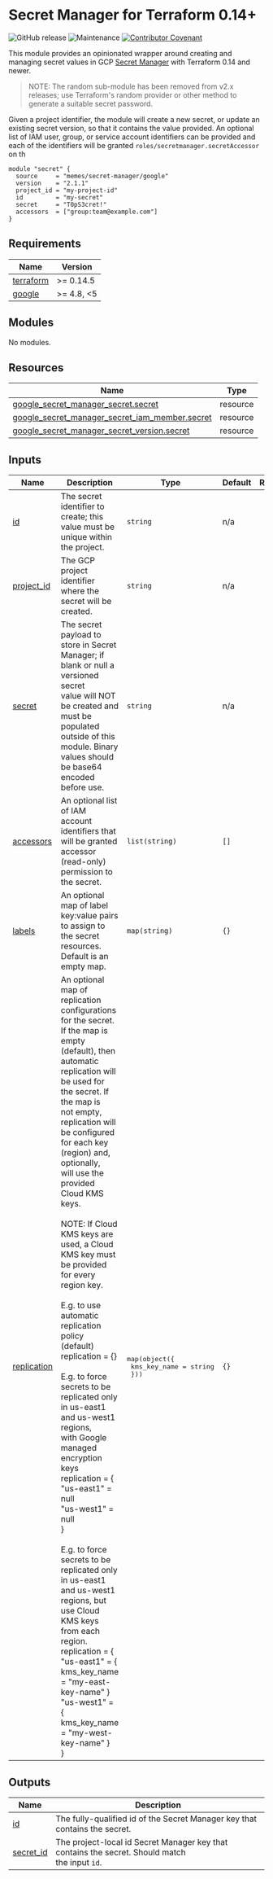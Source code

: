 # Secret Manager for Terraform 0.14+

![GitHub release](https://img.shields.io/github/v/release/memes/terraform-google-secret-manager?sort=semver)
![Maintenance](https://img.shields.io/maintenance/yes/2023)
[![Contributor Covenant](https://img.shields.io/badge/Contributor%20Covenant-2.1-4baaaa.svg)](CODE_OF_CONDUCT.md)

This module provides an opinionated wrapper around creating and managing secret values
in GCP [Secret Manager](https://cloud.google.com/secret-manager) with Terraform
0.14 and newer.

> NOTE: The random sub-module has been removed from v2.x releases; use Terraform's
> random provider or other method to generate a suitable secret password.

<!-- spell-checker: ignore secretmanager cret -->
Given a project identifier, the module will create a new secret, or update an
existing secret version, so that it contains the value provided. An optional list
of IAM user, group, or service account identifiers can be provided and each of
the identifiers will be granted `roles/secretmanager.secretAccessor` on th

```hcl
module "secret" {
  source     = "memes/secret-manager/google"
  version    = "2.1.1"
  project_id = "my-project-id"
  id         = "my-secret"
  secret     = "T0pS3cret!"
  accessors  = ["group:team@example.com"]
}
```

<!-- spell-checker:ignore markdownlint -->
<!-- markdownlint-disable MD033 MD034-->
<!-- BEGINNING OF PRE-COMMIT-TERRAFORM DOCS HOOK -->
## Requirements

| Name | Version |
|------|---------|
| <a name="requirement_terraform"></a> [terraform](#requirement\_terraform) | >= 0.14.5 |
| <a name="requirement_google"></a> [google](#requirement\_google) | >= 4.8, <5 |

## Modules

No modules.

## Resources

| Name | Type |
|------|------|
| [google_secret_manager_secret.secret](https://registry.terraform.io/providers/hashicorp/google/latest/docs/resources/secret_manager_secret) | resource |
| [google_secret_manager_secret_iam_member.secret](https://registry.terraform.io/providers/hashicorp/google/latest/docs/resources/secret_manager_secret_iam_member) | resource |
| [google_secret_manager_secret_version.secret](https://registry.terraform.io/providers/hashicorp/google/latest/docs/resources/secret_manager_secret_version) | resource |

## Inputs

| Name | Description | Type | Default | Required |
|------|-------------|------|---------|:--------:|
| <a name="input_id"></a> [id](#input\_id) | The secret identifier to create; this value must be unique within the project. | `string` | n/a | yes |
| <a name="input_project_id"></a> [project\_id](#input\_project\_id) | The GCP project identifier where the secret will be created. | `string` | n/a | yes |
| <a name="input_secret"></a> [secret](#input\_secret) | The secret payload to store in Secret Manager; if blank or null a versioned secret<br>value will NOT be created and must be populated outside of this module. Binary<br>values should be base64 encoded before use. | `string` | n/a | yes |
| <a name="input_accessors"></a> [accessors](#input\_accessors) | An optional list of IAM account identifiers that will be granted accessor (read-only)<br>permission to the secret. | `list(string)` | `[]` | no |
| <a name="input_labels"></a> [labels](#input\_labels) | An optional map of label key:value pairs to assign to the secret resources.<br>Default is an empty map. | `map(string)` | `{}` | no |
| <a name="input_replication"></a> [replication](#input\_replication) | An optional map of replication configurations for the secret. If the map is empty<br>(default), then automatic replication will be used for the secret. If the map is<br>not empty, replication will be configured for each key (region) and, optionally,<br>will use the provided Cloud KMS keys.<br><br>NOTE: If Cloud KMS keys are used, a Cloud KMS key must be provided for every<br>region key.<br><br>E.g. to use automatic replication policy (default)<br>replication = {}<br><br>E.g. to force secrets to be replicated only in us-east1 and us-west1 regions,<br>with Google managed encryption keys<br>replication = {<br>  "us-east1" = null<br>  "us-west1" = null<br>}<br><br>E.g. to force secrets to be replicated only in us-east1 and us-west1 regions, but<br>use Cloud KMS keys from each region.<br>replication = {<br>  "us-east1" = { kms\_key\_name = "my-east-key-name" }<br>  "us-west1" = { kms\_key\_name = "my-west-key-name" }<br>} | <pre>map(object({<br>    kms_key_name = string<br>  }))</pre> | `{}` | no |

## Outputs

| Name | Description |
|------|-------------|
| <a name="output_id"></a> [id](#output\_id) | The fully-qualified id of the Secret Manager key that contains the secret. |
| <a name="output_secret_id"></a> [secret\_id](#output\_secret\_id) | The project-local id Secret Manager key that contains the secret. Should match<br>the input `id`. |
<!-- END OF PRE-COMMIT-TERRAFORM DOCS HOOK -->
<!-- markdownlint-enable MD033 MD034 -->
